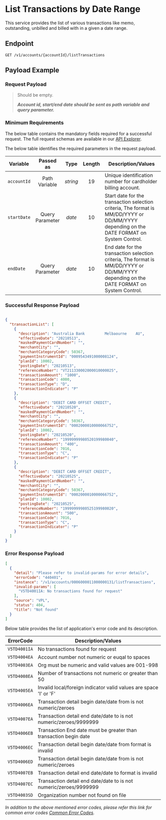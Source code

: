 # List Transactions by Date Range

This service provides the list of various transactions like memo, outstanding, unbilled and billed with in a given a date range. 

## Endpoint

`GET /v1/accounts/{accountId}/listTransactions`

## Payload Example

### Request Payload

>Should be empty. 
>
>***Account id, start/end date should be sent as path variable and query parameter.***


### Minimum Requirements

The below table contains the mandatory fields required for a successful request. The full request schemas are available in our [API Explorer](../api/?type=get&path=/v1/accounts/{accountId}/listTransactions).

The below table identifies the required parameters in the request payload.

| Variable | Passed as | Type | Length | Description/Values |
| -------- | :-------: | :--: | :------------: | ------------------ |
| `accountId` | Path Variable | *string* | 19 | Unique identification number for cardholder billing account. | 
| `startDate` | Query Parameter | *date* | 10 | Start date for the transaction selection criteria, The format is MM/DD/YYYY or DD/MM/YYYY depending on the DATE FORMAT on System Control. | 
| `endDate` | Query Parameter | *date* | 10 | End date for the transaction selection criteria, The format is MM/DD/YYYY or DD/MM/YYYY depending on the DATE FORMAT on System Control. |

### Successful Response Payload

```json

{
  "transactionList": [
    {
      "description": "Australia Bank         Melbaourne    AU",
      "effectiveDate": "20210513",
      "maskedPaymentCardNumber": "",
      "merchantCity": "",
      "merchantCategoryCode": 50367,
      "paymentInstrumentId": "0009543491000008124",
      "planId": 10002,
      "postingDate": "20210513",
      "referenceNumber": "VT211330002000010000025",
      "transactionAmount": "1000",
      "transactionCode": 4000,
      "transactionType": "D",
      "transactionIndicator": "P"
    },
    {
      "description": "DEBIT CARD OFFSET CREDIT",
      "effectiveDate": "20210520",
      "maskedPaymentCardNumber": "",
      "merchantCity": "",
      "merchantCategoryCode": 50367,
      "paymentInstrumentId": "0002000010000066752",
      "planId": 10002,
      "postingDate": "20210520",
      "referenceNumber": "19999999980520199980040",
      "transactionAmount": "400",
      "transactionCode": 7016,
      "transactionType": "C",
      "transactionIndicator": "P"
    },
    {
      "description": "DEBIT CARD OFFSET CREDIT",
      "effectiveDate": "20210525",
      "maskedPaymentCardNumber": "",
      "merchantCity": "",
      "merchantCategoryCode": 50367,
      "paymentInstrumentId": "0002000010000066752",
      "planId": 10002,
      "postingDate": "20210525",
      "referenceNumber": "19999999980525199980020",
      "transactionAmount": "500",
      "transactionCode": 7016,
      "transactionType": "C",
      "transactionIndicator": "P"
    }
  ]
}

```
### Error Response Payload

```json
[
  {
    "detail": "Please refer to invalid-params for error details",
    "errorCode": "440401",
    "instance": "/v1/accounts/0006000011000000131/listTransactions",
    "invalid-params": [
      "V5TD4001IA: No transactions found for request"
    ],
    "source": "VPL",
    "status": 404,
    "title": "Not found"
  }
]
```

Below table provides the list of application's error code and its description.

| ErrorCode |  Description/Values |
| --------  | ------------------ |
| `V5TD4001IA` | No transactions found for request |
| `V5TD4004EA` | Account number not numeric or euqal to spaces |
| `V5TD4003EA` | Org must be numeric and valid values are 001-998 |
| `V5TD4008EA` | Number of transactions not numeric or greater than 50 |
| `V5TD4005EA` | Invalid local/foreign indicator valid values are space 'l' or 'F' |
| `V5TD4006EA` | Transaction detail begin date/date from is not numeric/zeroes |
| `V5TD4007EA` | Transaction detail end date/date to is not numeric/zeroes/9999999 |
| `V5TD4006EB` | Transaction End date must be greater than transaction begin date |
| `V5TD4006EC` | Transaction detail begin date/date from format is invalid |
| `V5TD4006ED` | Transaction detail begin date/date from is not numeric/zeroes |
| `V5TD4007EB` | Transaction detail end date/date to format is invalid |
| `V5TD4007EC` | Transaction detail end date/date to is not numeric/zeroes/9999999 |
| `V5TD4003SD` | Organization number not found on file |



*In addition to the above mentioned error codes, please refer this link for common error codes [Common Error Codes](?path=docs/Common_Error_Code.md).*